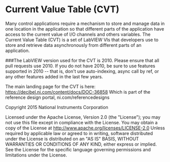 # Current Value Table (CVT)
Many control applications require a mechanism to store and manage data in one location in the application so that different parts of the application have access to the current value of I/O channels and others variables. The Current Value Table (CVT) is a set of LabVIEW VIs that developers use to store and retrieve data asynchronously from different parts of an application.

###The LabVIEW version used for the CVT is 2010. Please ensure that all pull requests use 2010. If you do not have 2010, be sure to use features supported in 2010 -- that is, don't use auto-indexing, async call by ref, or any other features added in the last few years.

The main landing page for the CVT is here:
https://decibel.ni.com/content/docs/DOC-36858
Which is part of the reference design portal, ni.com/referencedesigns


Copyright 2015 National Instruments Corporation

Licensed under the Apache License, Version 2.0 (the "License"); you may not use this file except in compliance with the License. You may obtain a copy of the License at http://www.apache.org/licenses/LICENSE-2.0
Unless required by applicable law or agreed to in writing, software distributed under the License is distributed on an "AS IS" BASIS, WITHOUT WARRANTIES OR CONDITIONS OF ANY KIND, either express or implied. See the License for the specific language governing permissions and limitations under the License.